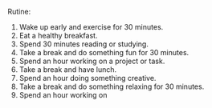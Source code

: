 Rutine:

1. Wake up early and exercise for 30 minutes.
 2. Eat a healthy breakfast. 
 3. Spend 30 minutes reading or studying.
  4. Take a break and do something fun for 30 minutes. 
  5. Spend an hour working on a project or task. 
  6. Take a break and have lunch. 
  7. Spend an hour doing something creative. 
  8. Take a break and do something relaxing for 30 minutes. 
  9. Spend an hour working on